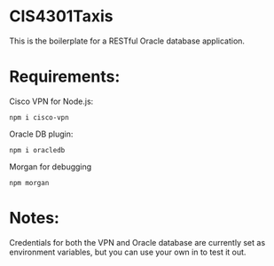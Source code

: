# CIS4301Taxis

This is the boilerplate for a RESTful Oracle database application.

# Requirements:

Cisco VPN for Node.js:

    npm i cisco-vpn

Oracle DB plugin:

    npm i oracledb

Morgan for debugging

    npm morgan

# Notes:
Credentials for both the VPN and Oracle database are currently set as environment
variables, but you can use your own in to test it out.
